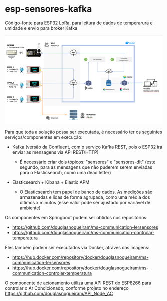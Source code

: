 # esp-sensores-kafka
Código-fonte para ESP32 LoRa, para leitura de dados de temperarura e umidade e envio para broker Kafka

![alt text](https://github.com/douglasnogueiram/esp-sensores-kafka/blob/main/Arquitetura%20controle%20temperatura.png)

Para que toda a solução possa ser executada, é necessário ter os seguintes serviços/componentes em execução:

- Kafka (versão da Confluent, com o serviço Kafka REST, pois o ESP32 irá enviar as mensagens via API REST/HTTP)
  * É necessário criar dois tópicos: "sensores" e "sensores-dlt" (este segundo, para as mensagens que não puderem serem enviadas para o Elasticsearch, como uma dead letter)

- Elasticsearch + Kibana + Elastic APM
  * O Elasticsearch tem papel de banco de dados. As medições são armazenadas e lidas de forma agrupada, como uma média dos últimos x minutos (esse valor pode ser ajustado por variável de ambiente)


Os componentes em Springboot podem ser obtidos nos repositórios:

- https://github.com/douglasnogueiram/ms-communication-lersensores
- https://github.com/douglasnogueiram/ms-communication-controlar-temperatura

Eles também podem ser executados via Docker, através das imagens:

- https://hub.docker.com/repository/docker/douglasnogueiram/ms-communication-lersensores
- https://hub.docker.com/repository/docker/douglasnogueiram/ms-communication-controlar-temperatura


O componente de acionamento utiliza uma API REST do ESP8266 para controlar o Ar Condicionado, conforme projeto no endereço https://github.com/douglasnogueiram/API_Node_AC
